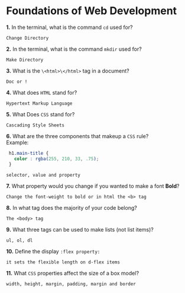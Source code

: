 # Foundations of Web Development

**1.** In the terminal, what is the command `cd` used for?
<!-- enter you answer in the space below -->
```
Change Directory
```

**2.** In the terminal, what is the command `mkdir` used for?
<!-- enter you answer in the space below -->
```
Make Directory
```

**3.** What is the `\<html>\</html>` tag in a document?
<!-- enter you answer in the space below -->
```
Doc or !
```

**4.** What does `HTML` stand for?
<!-- enter you answer in the space below -->
```
Hypertext Markup Language
```

**5.** What Does `CSS` stand for?
<!-- enter you answer in the space below -->
```
Cascading Style Sheets
```

**6.** What are the three components that makeup a `CSS` rule? <br> Example:
```css
 h1.main-title {
   color : rgba(255, 210, 33, .75);
 }
```
<!-- enter you answer in the space below -->
```
selector, value and property
```

**7.** What property would you change if you wanted to make a font **Bold**?
<!-- enter you answer in the space below -->
```
Change the font-weight to bold or in html the <b> tag
```

**8.** In what tag does the majority of your code belong?
<!-- enter you answer in the space below -->
```
The <body> tag
```

**9.** What three tags can be used to make lists (not list items)?
<!-- enter you answer in the space below -->
```
ul, ol, dl
```

**10.** Define the display `:flex property:`
<!-- enter you answer in the space below -->
```
it sets the flexible length on d-flex items
```

**11.** What `CSS` properties affect the size of a box model?
<!-- enter you answer in the space below -->
```
width, height, margin, padding, margin and border
```